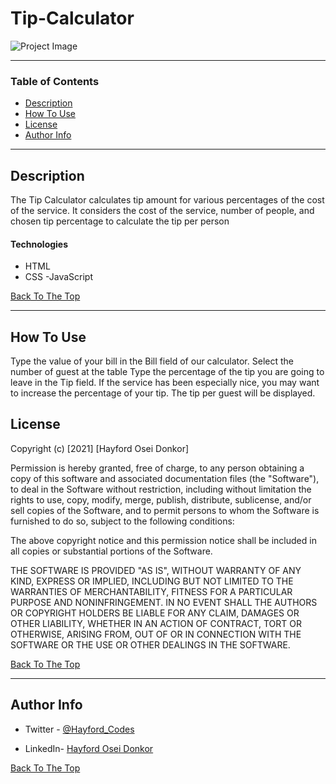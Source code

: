 # Tip-Calculator

![Project Image](project-image-url)


---

### Table of Contents

- [Description](#description)
- [How To Use](#how-to-use)
- [License](#license)
- [Author Info](#author-info)

---

## Description
The Tip Calculator calculates tip amount for various percentages of the cost of the service.
It considers the cost of the service, number of people, and chosen tip percentage to calculate the tip per person

#### Technologies

- HTML
- CSS
-JavaScript

[Back To The Top](#Tip-Calculator)

---

## How To Use
Type the value of your bill in the Bill field of our calculator.
Select the number of guest at the table
Type the percentage of the tip you are going to leave in the Tip field. If the service has been especially nice, you may want to increase the percentage of your tip.
The tip per guest will be displayed.

## License

Copyright (c) [2021] [Hayford Osei Donkor]

Permission is hereby granted, free of charge, to any person obtaining a copy
of this software and associated documentation files (the "Software"), to deal
in the Software without restriction, including without limitation the rights
to use, copy, modify, merge, publish, distribute, sublicense, and/or sell
copies of the Software, and to permit persons to whom the Software is
furnished to do so, subject to the following conditions:

The above copyright notice and this permission notice shall be included in all
copies or substantial portions of the Software.

THE SOFTWARE IS PROVIDED "AS IS", WITHOUT WARRANTY OF ANY KIND, EXPRESS OR
IMPLIED, INCLUDING BUT NOT LIMITED TO THE WARRANTIES OF MERCHANTABILITY,
FITNESS FOR A PARTICULAR PURPOSE AND NONINFRINGEMENT. IN NO EVENT SHALL THE
AUTHORS OR COPYRIGHT HOLDERS BE LIABLE FOR ANY CLAIM, DAMAGES OR OTHER
LIABILITY, WHETHER IN AN ACTION OF CONTRACT, TORT OR OTHERWISE, ARISING FROM,
OUT OF OR IN CONNECTION WITH THE SOFTWARE OR THE USE OR OTHER DEALINGS IN THE
SOFTWARE.

[Back To The Top](#Tip-Calculator)

---

## Author Info

- Twitter - [@Hayford_Codes](https://twitter.com/Hayford_Codes?s=09)

- LinkedIn- [Hayford Osei Donkor](https://www.linkedin.com/in/hayford-osei-donkor-334b5218a)

[Back To The Top](#Tip-Calculator)
